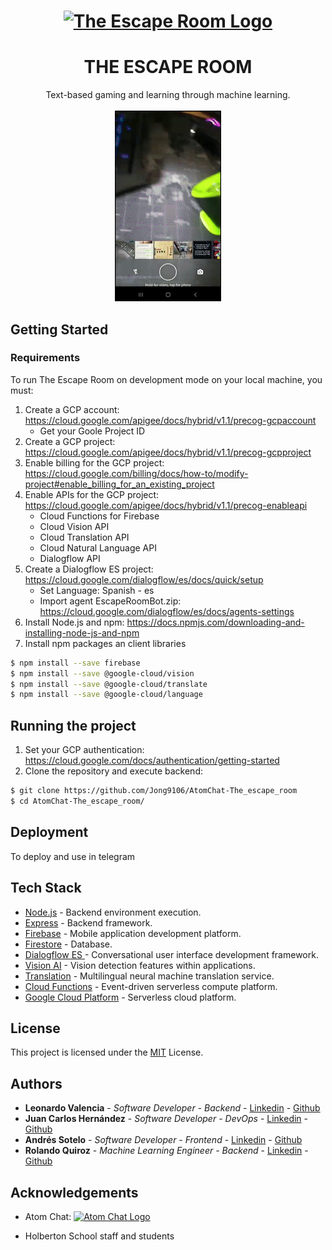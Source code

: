 <h1 align="center">
  <a href="https://andresotelo.github.io/the_escape_room/index.html">
    <img src="https://andresotelo.github.io/the_escape_room/sources/images/icons/Asset%204EVO.png" alt="The Escape Room Logo">
  </a>
</h1>

<div align="center">
<h1>THE ESCAPE ROOM</h1>
</div>

<div align="center">
  Text-based gaming and learning through machine learning.
</div>

<br>

<div align="center">
<img src="./media/the_escape_room.gif" alt="The Escape Room Srceenshot">
</div>

## Getting Started

### Requirements

To run The Escape Room on development mode on your local machine, you must:

1. Create a GCP account: https://cloud.google.com/apigee/docs/hybrid/v1.1/precog-gcpaccount
    * Get your Goole Project ID
2. Create a GCP project: https://cloud.google.com/apigee/docs/hybrid/v1.1/precog-gcpproject
3. Enable billing for the GCP project: https://cloud.google.com/billing/docs/how-to/modify-project#enable_billing_for_an_existing_project
4. Enable APIs for the GCP project: https://cloud.google.com/apigee/docs/hybrid/v1.1/precog-enableapi
   * Cloud Functions for Firebase
   * Cloud Vision API
   * Cloud Translation API
   * Cloud Natural Language API
   * Dialogflow API
5. Create a Dialogflow ES project: https://cloud.google.com/dialogflow/es/docs/quick/setup
    * Set Language: Spanish - es
    * Import agent EscapeRoomBot.zip: https://cloud.google.com/dialogflow/es/docs/agents-settings
6. Install Node.js and npm: https://docs.npmjs.com/downloading-and-installing-node-js-and-npm
7. Install npm packages an client libraries
```bash
$ npm install --save firebase
$ npm install --save @google-cloud/vision
$ npm install --save @google-cloud/translate
$ npm install --save @google-cloud/language
```

## Running the project

1. Set your GCP authentication: https://cloud.google.com/docs/authentication/getting-started
2. Clone the repository and execute backend:
```bash
$ git clone https://github.com/Jong9106/AtomChat-The_escape_room
$ cd AtomChat-The_escape_room/
```


## Deployment

To deploy and use in telegram 

## Tech Stack

- [Node.js](https://nodejs.org/) - Backend environment execution.
- [Express](https://expressjs.com/) - Backend framework.
- [Firebase](https://firebase.google.com/) - Mobile application development platform.
- [Firestore](https://firebase.google.com/docs/firestore) - Database.
- [Dialogflow ES ](https://cloud.google.com/dialogflow) - Conversational user interface development framework.
- [Vision AI](https://cloud.google.com/vision) - Vision detection features within applications.
- [Translation](https://cloud.google.com/translate) - Multilingual neural machine translation service.
- [Cloud Functions](https://cloud.google.com/functions) - Event-driven serverless compute platform.
- [Google Cloud Platform](https://cloud.google.com/) - Serverless cloud platform.

## License

This project is licensed under the [MIT](https://choosealicense.com/licenses/mit/) License.

## Authors

- **Leonardo Valencia** - *Software Developer - Backend* - [Linkedin](https://www.linkedin.com/in/leovalsan/) - [Github](https://github.com/4ions)
- **Juan Carlos Hernández** - *Software Developer - DevOps* - [Linkedin](https://www.linkedin.com/in/jonghernandez/) - [Github](https://github.com/Jong9106)
- **Andrés Sotelo** - *Software Developer - Frontend* - [Linkedin](https://www.linkedin.com/in/andresotelo/) - [Github](https://github.com/ANDRESOTELO)
- **Rolando Quiroz** - *Machine Learning Engineer - Backend* - [Linkedin](https://www.linkedin.com/in/rolandoquiroz/) - [Github](https://github.com/rolandoquiroz)


## Acknowledgements

- Atom Chat: [![Atom Chat Logo](https://atomchat.io/wp-content/uploads/2021/02/logo-atom.png)](https://atomchat.io/en/home/)

- Holberton School staff and students
